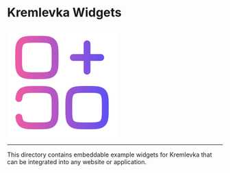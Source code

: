 # Kremlevka Widgets

![widget](./widget.png)

---

This directory contains embeddable example widgets for Kremlevka that can be integrated into any website or application.
